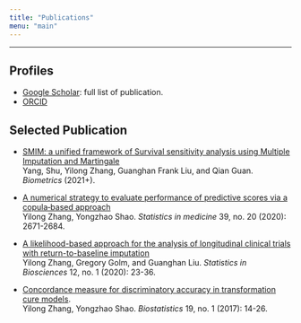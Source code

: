 ```yaml
---
title: "Publications"
menu: "main"
---
```


<hr>

## Profiles

- [Google Scholar](https://scholar.google.com/citations?user=vlj68ekAAAAJ&hl=en): full list of publication.
- [ORCID](https://orcid.org/0000-0002-0668-4429)

<div class="mt-4"></div>

## Selected Publication 

- [SMIM: a unified framework of Survival sensitivity analysis using Multiple Imputation and Martingale](https://onlinelibrary.wiley.com/doi/full/10.1111/biom.13555) <br> 
Yang, Shu, <author>Yilong Zhang</author>, Guanghan Frank Liu, and Qian Guan.  
<em>Biometrics</em> (2021+).

- [A numerical strategy to evaluate performance of predictive scores via a copula‐based approach](https://onlinelibrary.wiley.com/doi/pdf/10.1002/sim.8566) <br> 
<author>Yilong Zhang</author>, Yongzhao Shao. 
<em>Statistics in medicine</em> 39, no. 20 (2020): 2671-2684.

- [A likelihood-based approach for the analysis of longitudinal clinical trials with return-to-baseline imputation](https://link.springer.com/article/10.1007/s12561-020-09269-0) <br>
<author>Yilong Zhang</author>, Gregory Golm, and Guanghan Liu. 
<em>Statistics in Biosciences</em> 12, no. 1 (2020): 23-36.

- [Concordance measure for discriminatory accuracy in transformation cure models](https://academic.oup.com/biostatistics/article/19/1/14/3798781). <br>
<author>Yilong Zhang</author>, Yongzhao Shao. 
<em>Biostatistics</em> 19, no. 1 (2017): 14-26.

